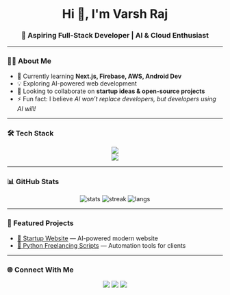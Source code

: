 <h1 align="center">Hi 👋, I'm Varsh Raj</h1>
<h3 align="center">🚀 Aspiring Full-Stack Developer | AI & Cloud Enthusiast</h3>

---

### 👨‍💻 About Me  
- 🌱 Currently learning **Next.js, Firebase, AWS, Android Dev**  
- 💡 Exploring AI-powered web development  
- 👯 Looking to collaborate on **startup ideas & open-source projects**  
- ⚡ Fun fact: I believe *AI won’t replace developers, but developers using AI will!*  

---

### 🛠️ Tech Stack
<p align="center">
  <!-- Languages -->
  <img src="https://skillicons.dev/icons?i=html,css,js,ts,react,nextjs,nodejs,python,java" />
  <br/>
  <!-- Tools -->
  <img src="https://skillicons.dev/icons?i=firebase,aws,git,github,linux,vscode,vercel" />
</p>

---

### 📊 GitHub Stats
<p align="center">
  <img src="https://github-readme-stats.vercel.app/api?username=YourUserName&show_icons=true&theme=radical" alt="stats" />
  <img src="https://github-readme-streak-stats.herokuapp.com/?user=YourUserName&theme=radical" alt="streak" />
  <img src="https://github-readme-stats.vercel.app/api/top-langs/?username=YourUserName&layout=compact&theme=radical" alt="langs" />
</p>

---

### 🚀 Featured Projects
- [🔗 Startup Website](https://github.com/YourUserName/g8g) — AI-powered modern website  
- [🔗 Python Freelancing Scripts](https://github.com/YourUserName/python-freelance) — Automation tools for clients  

---

### 🌐 Connect With Me
<p align="center">
  <a href="https://linkedin.com/in/yourusername"><img src="https://skillicons.dev/icons?i=linkedin" /></a>
  <a href="https://twitter.com/yourusername"><img src="https://skillicons.dev/icons?i=twitter" /></a>
  <a href="https://yourportfolio.com"><img src="https://skillicons.dev/icons?i=devto" /></a>
</p>
